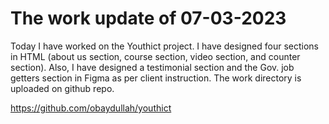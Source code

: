 # The work update of 07-03-2023

Today I have worked on the Youthict project. I have designed four sections in HTML (about us section, course section, video section, and counter section). Also, I have designed a testimonial section and the Gov. job getters section in Figma as per client instruction. The work directory is uploaded on github repo.

https://github.com/obaydullah/youthict
